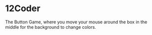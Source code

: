 # 12Coder
The Button Game, where you move your mouse around the box in the middle for the background to change colors.
